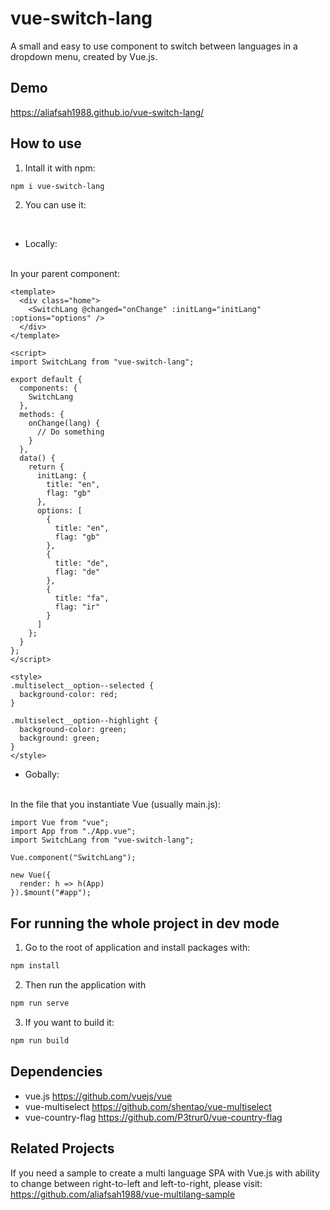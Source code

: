 # vue-switch-lang
A small and easy to use component to switch between languages in a dropdown menu, created by Vue.js. 
<br/>

## Demo
https://aliafsah1988.github.io/vue-switch-lang/
<br/>

## How to use
1. Intall it with npm:

```bash
npm i vue-switch-lang
```
2. You can use it:
<br/>

- Locally:
<br/>
    In your parent component:
<br/>

```vue
<template>
  <div class="home">
    <SwitchLang @changed="onChange" :initLang="initLang" :options="options" />
  </div>
</template>

<script>
import SwitchLang from "vue-switch-lang";

export default {
  components: {
    SwitchLang
  },
  methods: {
    onChange(lang) {
      // Do something
    }
  },
  data() {
    return {
      initLang: {
        title: "en",
        flag: "gb"
      },
      options: [
        {
          title: "en",
          flag: "gb"
        },
        {
          title: "de",
          flag: "de"
        },
        {
          title: "fa",
          flag: "ir"
        }
      ]
    };
  }
};
</script>

<style>
.multiselect__option--selected {
  background-color: red;
}

.multiselect__option--highlight {
  background-color: green;
  background: green;
}
</style>
```
- Gobally:
<br/>
In the file that you instantiate Vue (usually main.js):

```vue
import Vue from "vue";
import App from "./App.vue";
import SwitchLang from "vue-switch-lang";

Vue.component("SwitchLang");

new Vue({
  render: h => h(App)
}).$mount("#app");
```

## For running the whole project in dev mode
1) Go to the root of application and install packages with:
```bash
npm install
```
2) Then run the application with
```bash
npm run serve
```
3) If you want to build it:
```bash
npm run build
```

## Dependencies
- vue.js            https://github.com/vuejs/vue
- vue-multiselect   https://github.com/shentao/vue-multiselect
- vue-country-flag  https://github.com/P3trur0/vue-country-flag


## Related Projects
If you need a sample to create a multi language SPA with Vue.js with ability to change between
right-to-left and left-to-right, please visit:
<br />
https://github.com/aliafsah1988/vue-multilang-sample